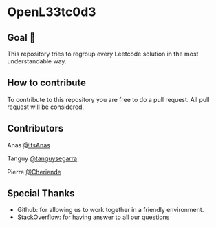 # OpenL33tc0d3

## Goal 🎯

This repository tries to regroup every Leetcode solution in the most understandable way.

## How to contribute

To contribute to this repository you are free to do a pull request. All pull request will be considered.

## Contributors

Anas [@ItsAnas](https://github.com/ItsAnas)

Tanguy [@tanguysegarra](https://github.com/tanguysegarra)

Pierre [@Cheriende](https://github.com/Cheriende)

## Special Thanks

* Github: for allowing us to work together in a friendly environment.
* StackOverflow: for having answer to all our questions
